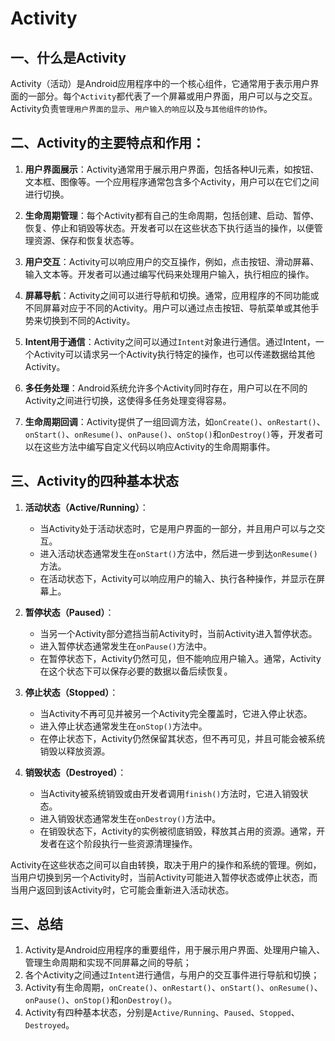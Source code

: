 # Activity

## 一、什么是Activity

Activity（活动）是Android应用程序中的一个核心组件，它通常用于表示用户界面的一部分。每个`Activity`都代表了一个屏幕或用户界面，用户可以与之交互。Activity负责`管理用户界面的显示`、`用户输入的响应`以及`与其他组件的协作`。

## 二、Activity的主要特点和作用：

1. **用户界面展示**：Activity通常用于展示用户界面，包括各种UI元素，如按钮、文本框、图像等。一个应用程序通常包含多个Activity，用户可以在它们之间进行切换。

2. **生命周期管理**：每个Activity都有自己的生命周期，包括创建、启动、暂停、恢复、停止和销毁等状态。开发者可以在这些状态下执行适当的操作，以便管理资源、保存和恢复状态等。

3. **用户交互**：Activity可以响应用户的交互操作，例如，点击按钮、滑动屏幕、输入文本等。开发者可以通过编写代码来处理用户输入，执行相应的操作。

4. **屏幕导航**：Activity之间可以进行导航和切换。通常，应用程序的不同功能或不同屏幕对应于不同的Activity。用户可以通过点击按钮、导航菜单或其他手势来切换到不同的Activity。

5. **Intent用于通信**：Activity之间可以通过`Intent`对象进行通信。通过Intent，一个Activity可以请求另一个Activity执行特定的操作，也可以传递数据给其他Activity。

6. **多任务处理**：Android系统允许多个Activity同时存在，用户可以在不同的Activity之间进行切换，这使得多任务处理变得容易。

7. **生命周期回调**：Activity提供了一组回调方法，如`onCreate()`、`onRestart()`、`onStart()`、`onResume()`、`onPause()`、`onStop()`和`onDestroy()`等，开发者可以在这些方法中编写自定义代码以响应Activity的生命周期事件。

## 三、Activity的四种基本状态

1. **活动状态（Active/Running）**：
   - 当Activity处于活动状态时，它是用户界面的一部分，并且用户可以与之交互。
   - 进入活动状态通常发生在`onStart()`方法中，然后进一步到达`onResume()`方法。
   - 在活动状态下，Activity可以响应用户的输入、执行各种操作，并显示在屏幕上。

2. **暂停状态（Paused）**：
   - 当另一个Activity部分遮挡当前Activity时，当前Activity进入暂停状态。
   - 进入暂停状态通常发生在`onPause()`方法中。
   - 在暂停状态下，Activity仍然可见，但不能响应用户输入。通常，Activity在这个状态下可以保存必要的数据以备后续恢复。

3. **停止状态（Stopped）**：
   - 当Activity不再可见并被另一个Activity完全覆盖时，它进入停止状态。
   - 进入停止状态通常发生在`onStop()`方法中。
   - 在停止状态下，Activity仍然保留其状态，但不再可见，并且可能会被系统销毁以释放资源。

4. **销毁状态（Destroyed）**：
   - 当Activity被系统销毁或由开发者调用`finish()`方法时，它进入销毁状态。
   - 进入销毁状态通常发生在`onDestroy()`方法中。
   - 在销毁状态下，Activity的实例被彻底销毁，释放其占用的资源。通常，开发者在这个阶段执行一些资源清理操作。

Activity在这些状态之间可以自由转换，取决于用户的操作和系统的管理。例如，当用户切换到另一个Activity时，当前Activity可能进入暂停状态或停止状态，而当用户返回到该Activity时，它可能会重新进入活动状态。


## 三、总结
1. Activity是Android应用程序的重要组件，用于展示用户界面、处理用户输入、管理生命周期和实现不同屏幕之间的导航；
2. 各个Activity之间通过`Intent`进行通信，与用户的交互事件进行导航和切换；
3. Activity有生命周期，`onCreate()`、`onRestart()`、`onStart()`、`onResume()`、`onPause()`、`onStop()`和`onDestroy()`。
4. Activity有四种基本状态，分别是`Active/Running`、`Paused`、`Stopped`、`Destroyed`。